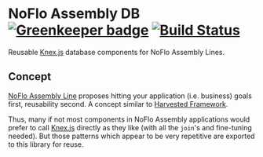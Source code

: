 # NoFlo Assembly DB [![Greenkeeper badge](https://badges.greenkeeper.io/noflo/noflo-assembly-db.svg)](https://greenkeeper.io/) [![Build Status](https://travis-ci.org/noflo/noflo-assembly-db.svg?branch=master)](https://travis-ci.org/noflo/noflo-assembly-db)

Reusable [Knex.js](http://knexjs.org/) database components for NoFlo Assembly Lines.

## Concept

[NoFlo Assembly Line](https://github.com/noflo/noflo-assembly) proposes hitting your application (i.e. business) goals first, reusability second. A concept similar to [Harvested Framework](https://martinfowler.com/bliki/HarvestedFramework.html).

Thus, many if not most components in NoFlo Assembly applications would prefer to call [Knex.js](http://knexjs.org/) directly as they like (with all the `join`'s and fine-tuning needed). But those patterns which appear to be very repetitive are exported to this library for reuse.
